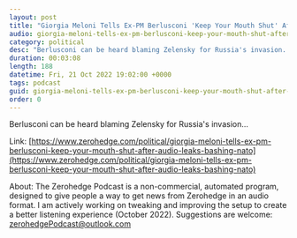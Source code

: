 ```yaml
---
layout: post
title: "Giorgia Meloni Tells Ex-PM Berlusconi 'Keep Your Mouth Shut' After Audio Leaks Bashing NATO"
audio: giorgia-meloni-tells-ex-pm-berlusconi-keep-your-mouth-shut-after-audio-leaks-bashing-nato-0
category: political
desc: "Berlusconi can be heard blaming Zelensky for Russia's invasion..."
duration: 00:03:08
length: 188
datetime: Fri, 21 Oct 2022 19:02:00 +0000
tags: podcast
guid: giorgia-meloni-tells-ex-pm-berlusconi-keep-your-mouth-shut-after-audio-leaks-bashing-nato-0
order: 0
---
```

Berlusconi can be heard blaming Zelensky for Russia's invasion...

Link: [https://www.zerohedge.com/political/giorgia-meloni-tells-ex-pm-berlusconi-keep-your-mouth-shut-after-audio-leaks-bashing-nato](https://www.zerohedge.com/political/giorgia-meloni-tells-ex-pm-berlusconi-keep-your-mouth-shut-after-audio-leaks-bashing-nato)

About: The Zerohedge Podcast is a non-commercial, automated program, designed to give people a way to get news from Zerohedge in an audio format.  I am actively working on tweaking and improving the setup to create a better listening experience (October 2022).  Suggestions are welcome: [zerohedgePodcast@outlook.com](mailto:zerohedgePodcast@outlook.com)